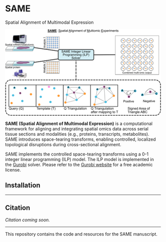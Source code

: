 # SAME
Spatial Alignment of Multimodal Expression

![SAME Overview](figs/SAME_overview.jpg)

**SAME (Spatial Alignment of Multimodal Expression)** is a computational framework for aligning and integrating spatial omics data across serial tissue sections and modalities (e.g., proteins, transcripts, metabolites). SAME introduces space-tearing transforms, enabling controlled, localized topological disruptions during cross-sectional alignment. 

SAME implements the controlled space-tearing transforms using a 0-1 integer linear programming (ILP) model. The ILP model is implemented in the [Gurobi](https://www.gurobi.com/) solver. Please refer to the [Gurobi website](https://www.gurobi.com/) for a free academic license.

## Installation







---

## Citation

*Citation coming soon.*

---

This repository contains the code and resources for the SAME manuscript.
